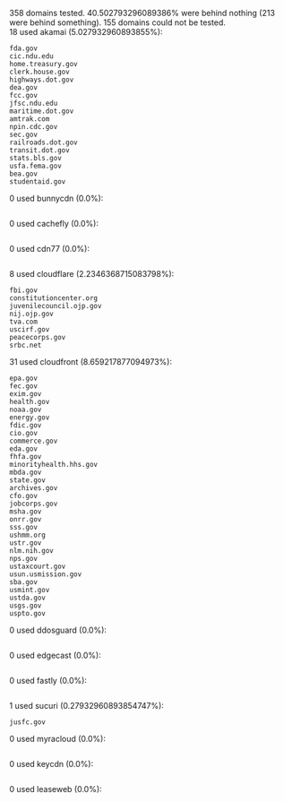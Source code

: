 358 domains tested. 40.502793296089386% were behind nothing (213 were behind something). 155 domains could not be tested.<br>
18 used akamai (5.027932960893855%):
```
fda.gov
cic.ndu.edu
home.treasury.gov
clerk.house.gov
highways.dot.gov
dea.gov
fcc.gov
jfsc.ndu.edu
maritime.dot.gov
amtrak.com
npin.cdc.gov
sec.gov
railroads.dot.gov
transit.dot.gov
stats.bls.gov
usfa.fema.gov
bea.gov
studentaid.gov
```

0 used bunnycdn (0.0%):
```

```

0 used cachefly (0.0%):
```

```

0 used cdn77 (0.0%):
```

```

8 used cloudflare (2.2346368715083798%):
```
fbi.gov
constitutioncenter.org
juvenilecouncil.ojp.gov
nij.ojp.gov
tva.com
uscirf.gov
peacecorps.gov
srbc.net
```

31 used cloudfront (8.659217877094973%):
```
epa.gov
fec.gov
exim.gov
health.gov
noaa.gov
energy.gov
fdic.gov
cio.gov
commerce.gov
eda.gov
fhfa.gov
minorityhealth.hhs.gov
mbda.gov
state.gov
archives.gov
cfo.gov
jobcorps.gov
msha.gov
onrr.gov
sss.gov
ushmm.org
ustr.gov
nlm.nih.gov
nps.gov
ustaxcourt.gov
usun.usmission.gov
sba.gov
usmint.gov
ustda.gov
usgs.gov
uspto.gov
```

0 used ddosguard (0.0%):
```

```

0 used edgecast (0.0%):
```

```

0 used fastly (0.0%):
```

```

1 used sucuri (0.27932960893854747%):
```
jusfc.gov
```

0 used myracloud (0.0%):
```

```

0 used keycdn (0.0%):
```

```

0 used leaseweb (0.0%):
```

```
